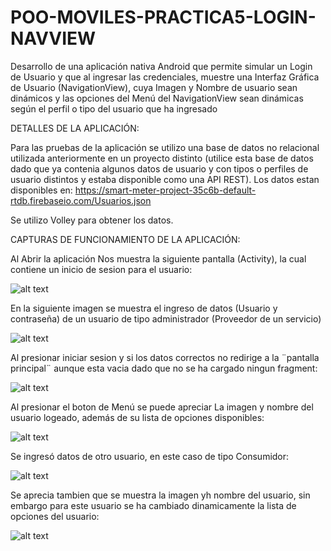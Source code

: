 # POO-MOVILES-PRACTICA5-LOGIN-NAVVIEW
Desarrollo de una aplicación nativa Android que permite simular un Login de Usuario y que al ingresar las credenciales, muestre una Interfaz Gráfica de Usuario (NavigationView), cuya Imagen y Nombre de usuario sean dinámicos y las opciones del Menú del  NavigationView sean dinámicas según el perfil o tipo del usuario que ha ingresado

DETALLES DE LA APLICACIÓN:

Para las pruebas de la aplicación se utilizo una base de datos no relacional  utilizada anteriormente en un proyecto distinto (utilice esta base de datos dado que ya contenia algunos datos de usuario y con tipos o perfiles de usuario distintos y estaba disponible como una API REST).
Los datos estan disponibles en: https://smart-meter-project-35c6b-default-rtdb.firebaseio.com/Usuarios.json

Se utilizo Volley para obtener los datos.

CAPTURAS DE FUNCIONAMIENTO DE LA APLICACIÓN:


Al Abrir la aplicación Nos muestra la siguiente pantalla (Activity), la cual contiene un inicio de sesion para el usuario:

![alt text](https://github.com/CarlosSebastianCarvajal/POO-MOVILES-PRACTICA5-LOGIN-NAVVIEW/blob/main/capturas/Screenshot_1642173871.png)

En la siguiente imagen se muestra el ingreso de datos (Usuario y contraseña) de un usuario de tipo administrador (Proveedor de un servicio)

![alt text](https://github.com/CarlosSebastianCarvajal/POO-MOVILES-PRACTICA5-LOGIN-NAVVIEW/blob/main/capturas/Screenshot_1642173900.png)

Al presionar iniciar sesion y si los datos correctos no redirige a la ¨pantalla principal¨ aunque esta vacia dado que no se ha cargado ningun fragment:

![alt text](https://github.com/CarlosSebastianCarvajal/POO-MOVILES-PRACTICA5-LOGIN-NAVVIEW/blob/main/capturas/Screenshot_1642173908.png)

Al presionar el boton de Menú se puede apreciar La imagen y nombre del usuario logeado, además de su lista de opciones disponibles:

![alt text](https://github.com/CarlosSebastianCarvajal/POO-MOVILES-PRACTICA5-LOGIN-NAVVIEW/blob/main/capturas/Screenshot_1642173928.png)

Se ingresó datos de otro usuario, en este caso de tipo Consumidor:

![alt text](https://github.com/CarlosSebastianCarvajal/POO-MOVILES-PRACTICA5-LOGIN-NAVVIEW/blob/main/capturas/Screenshot_1642174332.png)

Se aprecia tambien que se muestra la imagen yh nombre del usuario, sin embargo para este usuario se ha cambiado dinamicamente la lista de opciones del usuario:

![alt text](https://github.com/CarlosSebastianCarvajal/POO-MOVILES-PRACTICA5-LOGIN-NAVVIEW/blob/main/capturas/Screenshot_1642174364.png)



